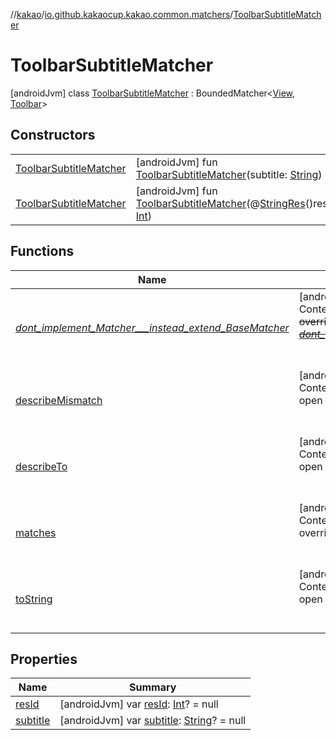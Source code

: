 //[kakao](../../../index.md)/[io.github.kakaocup.kakao.common.matchers](../index.md)/[ToolbarSubtitleMatcher](index.md)



# ToolbarSubtitleMatcher  
 [androidJvm] class [ToolbarSubtitleMatcher](index.md) : BoundedMatcher<[View](https://developer.android.com/reference/kotlin/android/view/View.html), [Toolbar](https://developer.android.com/reference/kotlin/androidx/appcompat/widget/Toolbar.html)>    


## Constructors  
  
| | |
|---|---|
| <a name="io.github.kakaocup.kakao.common.matchers/ToolbarSubtitleMatcher/ToolbarSubtitleMatcher/#kotlin.String/PointingToDeclaration/"></a>[ToolbarSubtitleMatcher](-toolbar-subtitle-matcher.md)| <a name="io.github.kakaocup.kakao.common.matchers/ToolbarSubtitleMatcher/ToolbarSubtitleMatcher/#kotlin.String/PointingToDeclaration/"></a> [androidJvm] fun [ToolbarSubtitleMatcher](-toolbar-subtitle-matcher.md)(subtitle: [String](https://kotlinlang.org/api/latest/jvm/stdlib/kotlin/-string/index.html))   <br>|
| <a name="io.github.kakaocup.kakao.common.matchers/ToolbarSubtitleMatcher/ToolbarSubtitleMatcher/#kotlin.Int/PointingToDeclaration/"></a>[ToolbarSubtitleMatcher](-toolbar-subtitle-matcher.md)| <a name="io.github.kakaocup.kakao.common.matchers/ToolbarSubtitleMatcher/ToolbarSubtitleMatcher/#kotlin.Int/PointingToDeclaration/"></a> [androidJvm] fun [ToolbarSubtitleMatcher](-toolbar-subtitle-matcher.md)(@[StringRes](https://developer.android.com/reference/kotlin/androidx/annotation/StringRes.html)()resId: [Int](https://kotlinlang.org/api/latest/jvm/stdlib/kotlin/-int/index.html))   <br>|


## Functions  
  
|  Name |  Summary | 
|---|---|
| <a name="org.hamcrest/BaseMatcher/_dont_implement_Matcher___instead_extend_BaseMatcher_/#/PointingToDeclaration/"></a>[_dont_implement_Matcher___instead_extend_BaseMatcher_](../-view-pager2-adapter-size-matcher/index.md#1188943711%2FFunctions%2F34310170)| <a name="org.hamcrest/BaseMatcher/_dont_implement_Matcher___instead_extend_BaseMatcher_/#/PointingToDeclaration/"></a>[androidJvm]  <br>Content  <br>~~override~~ ~~fun~~ [~~_dont_implement_Matcher___instead_extend_BaseMatcher_~~](../-view-pager2-adapter-size-matcher/index.md#1188943711%2FFunctions%2F34310170)~~(~~~~)~~  <br><br><br>|
| <a name="org.hamcrest/BaseMatcher/describeMismatch/#kotlin.Any#org.hamcrest.Description/PointingToDeclaration/"></a>[describeMismatch](../-view-pager2-adapter-size-matcher/index.md#-1115992721%2FFunctions%2F34310170)| <a name="org.hamcrest/BaseMatcher/describeMismatch/#kotlin.Any#org.hamcrest.Description/PointingToDeclaration/"></a>[androidJvm]  <br>Content  <br>open override fun [describeMismatch](../-view-pager2-adapter-size-matcher/index.md#-1115992721%2FFunctions%2F34310170)(p0: [Any](https://kotlinlang.org/api/latest/jvm/stdlib/kotlin/-any/index.html), p1: Description)  <br><br><br>|
| <a name="io.github.kakaocup.kakao.common.matchers/ToolbarSubtitleMatcher/describeTo/#org.hamcrest.Description/PointingToDeclaration/"></a>[describeTo](describe-to.md)| <a name="io.github.kakaocup.kakao.common.matchers/ToolbarSubtitleMatcher/describeTo/#org.hamcrest.Description/PointingToDeclaration/"></a>[androidJvm]  <br>Content  <br>open override fun [describeTo](describe-to.md)(desc: Description)  <br><br><br>|
| <a name="androidx.test.espresso.matcher/BoundedMatcher/matches/#kotlin.Any/PointingToDeclaration/"></a>[matches](../-view-pager2-adapter-size-matcher/index.md#1400972491%2FFunctions%2F34310170)| <a name="androidx.test.espresso.matcher/BoundedMatcher/matches/#kotlin.Any/PointingToDeclaration/"></a>[androidJvm]  <br>Content  <br>override fun [matches](../-view-pager2-adapter-size-matcher/index.md#1400972491%2FFunctions%2F34310170)(p0: [Any](https://kotlinlang.org/api/latest/jvm/stdlib/kotlin/-any/index.html)): [Boolean](https://kotlinlang.org/api/latest/jvm/stdlib/kotlin/-boolean/index.html)  <br><br><br>|
| <a name="org.hamcrest/BaseMatcher/toString/#/PointingToDeclaration/"></a>[toString](../-view-pager2-adapter-size-matcher/index.md#-908184799%2FFunctions%2F34310170)| <a name="org.hamcrest/BaseMatcher/toString/#/PointingToDeclaration/"></a>[androidJvm]  <br>Content  <br>open override fun [toString](../-view-pager2-adapter-size-matcher/index.md#-908184799%2FFunctions%2F34310170)(): [String](https://kotlinlang.org/api/latest/jvm/stdlib/kotlin/-string/index.html)  <br><br><br>|


## Properties  
  
|  Name |  Summary | 
|---|---|
| <a name="io.github.kakaocup.kakao.common.matchers/ToolbarSubtitleMatcher/resId/#/PointingToDeclaration/"></a>[resId](res-id.md)| <a name="io.github.kakaocup.kakao.common.matchers/ToolbarSubtitleMatcher/resId/#/PointingToDeclaration/"></a> [androidJvm] var [resId](res-id.md): [Int](https://kotlinlang.org/api/latest/jvm/stdlib/kotlin/-int/index.html)? = null   <br>|
| <a name="io.github.kakaocup.kakao.common.matchers/ToolbarSubtitleMatcher/subtitle/#/PointingToDeclaration/"></a>[subtitle](subtitle.md)| <a name="io.github.kakaocup.kakao.common.matchers/ToolbarSubtitleMatcher/subtitle/#/PointingToDeclaration/"></a> [androidJvm] var [subtitle](subtitle.md): [String](https://kotlinlang.org/api/latest/jvm/stdlib/kotlin/-string/index.html)? = null   <br>|

